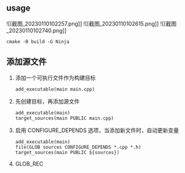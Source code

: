 ## usage
![[截图_20230110102257.png]]
![[截图_20230110102615.png]]
![[截图_20230110102740.png]]
```
cmake -B build -G Ninja
```

## 添加源文件
1. 添加一个可执行文件作为构建目标
	```
	add_executable(main main.cpp)
	```
2. 先创建目标，再添加源文件
	```
	add_executable(main)
	target_sources(main PUBLIC main.cpp)
	```
3. 启用 CONFIGURE_DEPENDS 选项，当添加新文件时，自动更新变量
	```
	add_executable(main)
	file(GLOB sources CONFIGURE_DEPENDS *.cpp *.h)
	target_sources(main PUBLIC ${sources})
	```
4. GLOB_REC